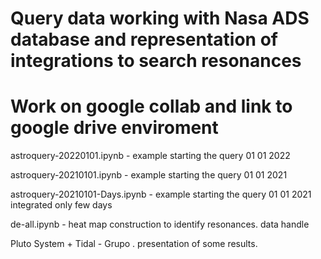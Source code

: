 # Query data working with Nasa ADS database and representation of integrations to search resonances
# Work on google collab and link to google drive enviroment

astroquery-20220101.ipynb - example starting the query 01 01 2022

astroquery-20210101.ipynb - example starting the query 01 01 2021

astroquery-20210101-Days.ipynb - example starting the query 01 01 2021 integrated only few days

de-all.ipynb - heat map construction to identify resonances. data handle

Pluto System + Tidal - Grupo . presentation of some results.
